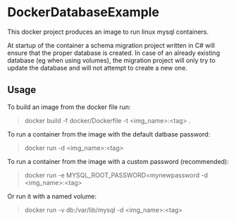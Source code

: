 # DockerDatabaseExample

This docker project produces an image to run linux mysql containers.

At startup of the container a schema migration project written in C# will ensure that the proper database is created. In case of an already existing database (eg when using volumes), the migration project will only try to update the database and will not attempt to create a new one.

## Usage

To build an image from the docker file run:
> docker build -f docker/Dockerfile -t <img_name>:\<tag> .

To run a container from the image with the default datbase password:
> docker run -d <img_name>:\<tag>

To run a container from the image with a custom password (recommended):
> docker run -e MYSQL_ROOT_PASSWORD=mynewpassword -d <img_name>:\<tag>

Or run it with a named volume:
> docker run -v db:/var/lib/mysql -d <img_name>:\<tag>
